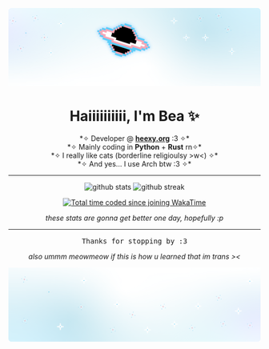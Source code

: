 ![Banner](assets/banner1.png)
<!-- Profile Header -->
<h1 align="center">Haiiiiiiiiii, I'm Bea ✨</h1>

<p align="center">
  *✧ Developer @ <a href="https://heexy.org" target="_blank"><b>heexy.org</b></a> :3 ✧* <br>
  *✧ Mainly coding in <b>Python</b> + <b>Rust</b> rn✧* <br>
  *✧ I really like cats (borderline religioulsy >w<) ✧* <br>
  *✧ And yes... I use Arch btw :3 ✧*
</p>

---


<!-- GitHub Stats + Streaks -->
<p align="center">
  <img src="https://github-readme-stats.vercel.app/api?username=itsfimes&show_icons=true&theme=tokyonight&hide_border=true&border_radius=15&count_private=true" width="315" height="150" alt="github stats"/>
  <img src="https://streak-stats.demolab.com?user=itsfimes&theme=tokyonight&hide_border=true&border_radius=15" width="330" height="150" alt="github streak"/>
</p>

<p align="center">
  <a href="https://wakatime.com/@6e74275c-f530-419e-82a3-2caf6dffbe1a">
    <img src="https://wakatime.com/badge/user/6e74275c-f530-419e-82a3-2caf6dffbe1a.svg" alt="Total time coded since joining WakaTime"/>
  </a>
</p>

<p align="center">
    <i>these stats are gonna get better one day, hopefully :p</i>
</p>



---



<!-- Footer -->
<p align="center">
  <samp>Thanks for stopping by :3</samp>
</p>

<p align="center">
  <i>also ummm meowmeow if this is how u learned that im trans ><</i>
</p>

![Bottom banner](assets/banner2.png)
